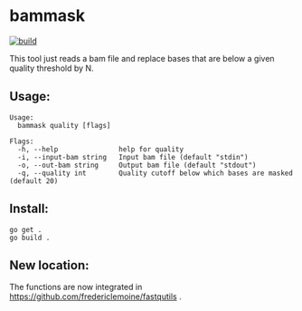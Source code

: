 bammask
========
[![build](https://github.com/fredericlemoine/bammask/actions/workflows/go.yml/badge.svg)](https://github.com/fredericlemoine/bammask/actions)

This tool just reads a bam file and replace bases that are below a given quality threshold by N.

Usage:
-----
```
Usage:
  bammask quality [flags]

Flags:
  -h, --help               help for quality
  -i, --input-bam string   Input bam file (default "stdin")
  -o, --out-bam string     Output bam file (default "stdout")
  -q, --quality int        Quality cutoff below which bases are masked (default 20)
```

Install:
-------

```
go get .
go build .
```

New location:
------------
The functions are now integrated in https://github.com/fredericlemoine/fastqutils .
